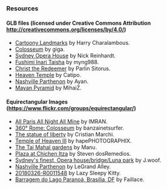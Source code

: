 ### Resources
#### GLB files (licensed under Creative Commons Attribution http://creativecommons.org/licenses/by/4.0/)
- [Cartoony Landmarks](https://skfb.ly/ozJoH) by Harry Charalambous.
- [Colosseum](https://skfb.ly/osBJZ) by giga.
- [Sydney Opera House](https://skfb.ly/6RBrv) by Nick Reinhardt.
- [Fushimi Inari Taisha](https://skfb.ly/6X8zP) by myng988.
- [Christ the Redeemer](https://skfb.ly/oNxTM) by Parlin Sitorus.
- [Heaven Temple](https://skfb.ly/6Vqt6) by Catipo.
- [Nashville Parthenon](https://skfb.ly/o7NM9) by Ayan.
- [Mayan Pyramid](https://skfb.ly/opsLB) by MihaiZ.

#### Equirectangular Images (https://www.flickr.com/groups/equirectangular/)
- [All Paris All Night All Mine](https://www.flickr.com/photos/imrananwar/49914382511/in/photolist-5gZXEX-6pJGCK-6pydnq-4Xj5Xy-2bkRsfo-7CZtny-YWTq5F-2j3LfVV-6WXMyG-2iHYNau-2h24Awx-2dKGdYt-BLbt6J-Gj578-sBibV-8t1vHD-QmhnGA-29h7naV-2k9oqsB-EbmqeR-u5jNZ-D5xAL5-t6oYZ-6UDodW-7Lua4Y-6TJGWi-F9z39-78w4Jj-7kp55q-6YoNYk-7LjkuF-5wFE6u-sPZ5Z-7544tt-6pThiQ-7mY7ur-EPKDv-ECt5T-CEvaJ-sCquh-6VgEZB-ErmRG-EtwDd-7nq9u6-7nqciP-6Aa1Wi-6ELpkU-4W1oZC-73P6yM-4SApop) by IMRAN.
- [360° Rome: Colosseum](https://www.flickr.com/photos/banzainetsurfer/39493136580/in/photolist-21AWLoo-225U4aN-GH3CZQ-24yyGUM-23aSDzW-GgyfS8-GgzbKD-25RZu3m-6WquK7-75MWVb-74aubJ-7fQ9ea-4PXd9Z-79MQ36-7iA2nX-25VM9MM-24CDuNo-6UNGhG-7imtTy-75u2in) by banzainetsurfer.
- [The statue of liberty](https://www.flickr.com/photos/cri_eyes/4180498253/) by Cristian Marchi.
- [Temple of Heaven III](https://www.flickr.com/photos/hapephotographix/46397773771/in/photolist-2dp5st6-2dG1HEK-Rns9Cj-RgS6mj-aaccjg-21ykyjF-p2dK4X-da2czW-ahNii9) by hapePHOTOGRAPHIX.
- [The Taj Mahal gardens](https://www.flickr.com/photos/manuperez/230134823/in/photolist-4ektF5-DcdTyd-mqE8L-8E8tzD-8EdNhS-mkv4M-4fqUzr) by Manυ.
- [Plaza at Chichen Itza](https://www.flickr.com/photos/sdosremedios/83894841/in/photolist-8pZ1M) by Steven dosRemedios.
- [Sydney's finest, Opera house/bridge/Luna park](https://www.flickr.com/photos/woof69/2480021769/in/photolist-4ktUp9-4M9L52-49hkuw) by J.woof.
- [Nashville Parthenon](https://www.flickr.com/photos/9005126@N08/) by LeGrand Alley.
- [20180326-R0011548](https://www.flickr.com/photos/levin808/41522890904/in/photolist-7kq7AJ-2j9BRqz-26geEQ9-2ntePN) by Lazy Sleepy Kitty.
- [Barragem do Lago Paranoá, Brasília, DF](https://www.flickr.com/photos/faillace360/52740686982/in/photolist-2omvNMm-2oBVe7T-2nutNjJ-yR1cfe-t4tNhU-yVn6Kw-wvAnfc-wfaV53-wrecdN-wcvpJC-wh51gd-nTsXmA-wnpVMU-nozsgT-5R8nrK-wo7Wnx-wxcebh-92JmxZ-vTL4Zw-vFcK8Q-94YRM4-w2ZMLi-wnvEUF-wHor7i-cjzu4m-wAPQJd-eMiWSj-Tv45iy-cpWNoq-eRQNDA-ePqmLr-eMiWu7-ePqoR4-vNCbPE-eQbRva-eJa58r-ePqkCK-ePBL5q-eGdW5H-6mPaMa-5geESD-eHnnoW-wY8CPT-53xcG6-5R8oxH-5RcFhj-5giHom-6mcpXx-5giQ6d-5giAeC) by Faillace.